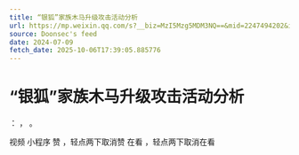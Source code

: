 ```yaml
---
title: “银狐”家族木马升级攻击活动分析
url: https://mp.weixin.qq.com/s?__biz=MzI5Mzg5MDM3NQ==&mid=2247494202&idx=1&sn=23b195547a11a0844e5e3bbc38f3ef02
source: Doonsec's feed
date: 2024-07-09
fetch_date: 2025-10-06T17:39:05.885776
---
```


# “银狐”家族木马升级攻击活动分析

：
，
。

视频
小程序
赞
，轻点两下取消赞
在看
，轻点两下取消在看